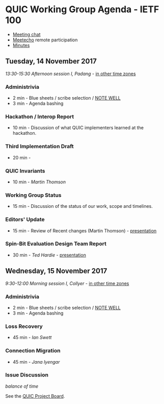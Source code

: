 # QUIC Working Group Agenda - IETF 100

* [Meeting chat](xmpp:quic@jabber.ietf.org?join)
* [Meetecho](http://www.meetecho.com/ietf100/quic) remote participation
* [Minutes](http://etherpad.tools.ietf.org:9000/p/notes-ietf-100-quic)



## Tuesday, 14 November 2017

_13:30-15:30	Afternoon session I, Padang_ - [in other time zones](https://www.timeanddate.com/worldclock/fixedtime.html?msg=IETF+100+QUIC+WG+-+First+Session&iso=20171114T1330&p1=236&ah=2)

### Administrivia

* 2 min - Blue sheets / scribe selection / [NOTE WELL](https://www.ietf.org/about/note-well.html)
* 3 min - Agenda bashing

### Hackathon / Interop Report

* 10 min - Discussion of what QUIC implementers learned at the hackathon.

### Third Implementation Draft

* 20 min - 

### QUIC Invariants

* 10 min - *Martin Thomson*

### Working Group Status

* 15 min - Discussion of the status of our work, scope and timelines.

### Editors' Update

* 15 min - Review of Recent changes (Martin Thomson) - [presentation](https://datatracker.ietf.org/meeting/100/materials/slides-100-quic-sessa-editors-change-summary/)

### Spin-Bit Evaluation Design Team Report

* 30 min - *Ted Hardie* - [presentation](https://datatracker.ietf.org/meeting/100/materials/slides-100-quic-sessa-spin-bit-evaluation-design-team-report/)



## Wednesday, 15 November 2017

_9:30-12:00	Morning session I, Collyer_ - [in other time zones](https://www.timeanddate.com/worldclock/fixedtime.html?msg=IETF+100+QUIC+WG+-+Second+Session&iso=20171115T0930&p1=236&ah=2&am=30)

### Administrivia

* 2 min - Blue sheets / scribe selection / [NOTE WELL](https://www.ietf.org/about/note-well.html)
* 3 min - Agenda bashing

### Loss Recovery

* 45 min - *Ian Swett*

### Connection Migration

* 45 min - *Jana Iyengar*


### Issue Discussion

*balance of time*

See the [QUIC Project Board](https://github.com/quicwg/base-drafts/projects/2).

